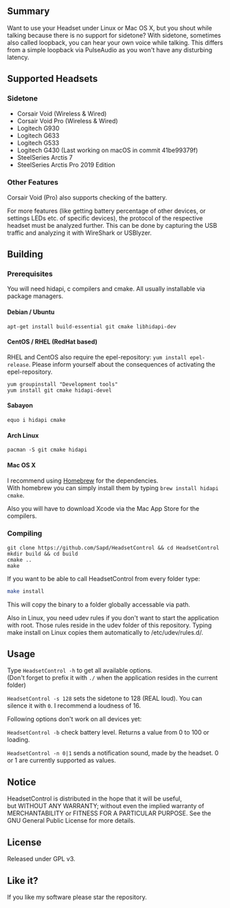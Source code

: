 ## Summary

Want to use your Headset under Linux or Mac OS X, but you shout while talking because there is no support for sidetone? With sidetone, sometimes also called loopback, you can hear your own voice while
talking. This differs from a simple loopback via PulseAudio as you won't have any disturbing latency.

## Supported Headsets

### Sidetone

- Corsair Void (Wireless & Wired)
- Corsair Void Pro (Wireless & Wired)
- Logitech G930
- Logitech G633
- Logitech G533
- Logitech G430 (Last working on macOS in commit 41be99379f)
- SteelSeries Arctis 7
- SteelSeries Arctis Pro 2019 Edition

### Other Features

Corsair Void (Pro) also supports checking of the battery.

For more features (like getting battery percentage of other devices, or settings LEDs etc. of specific devices), the protocol of the respective headset must be analyzed further. This can be done by capturing the USB traffic and analyzing it with WireShark or USBlyzer.

## Building

### Prerequisites

You will need hidapi, c compilers and cmake. All usually installable via package managers.

#### Debian / Ubuntu

`apt-get install build-essential git cmake libhidapi-dev`

#### CentOS / RHEL (RedHat based)

RHEL and CentOS also require the epel-repository: `yum install epel-release`. Please inform yourself about the consequences of activating the epel-repository.

`yum groupinstall "Development tools"`   
`yum install git cmake hidapi-devel`

#### Sabayon

`equo i hidapi cmake`   

#### Arch Linux

`pacman -S git cmake hidapi`

#### Mac OS X

I recommend using [Homebrew](https://brew.sh) for the dependencies.\
With homebrew you can simply install them by typing `brew install hidapi cmake`.

Also you will have to download Xcode via the Mac App Store for the compilers.

### Compiling

```
git clone https://github.com/Sapd/HeadsetControl && cd HeadsetControl
mkdir build && cd build
cmake ..
make
```

If you want to be able to call HeadsetControl from every folder type:
```bash
make install
```
This will copy the binary to a folder globally accessable via path.

Also in Linux, you need udev rules if you don't want to start the application with root. Those rules reside in the udev folder of this repository. Typing make install on Linux copies them automatically to /etc/udev/rules.d/.

## Usage

Type `HeadsetControl -h` to get all available options.\
(Don't forget to prefix it with `./` when the application resides in the current folder)

`HeadsetControl -s 128` sets the sidetone to 128 (REAL loud). You can silence it with `0`. I recommend a loudness of 16.

Following options don't work on all devices yet:

`HeadsetControl -b` check battery level. Returns a value from 0 to 100 or loading.

`HeadsetControl -n 0|1` sends a notification sound, made by the headset. 0 or 1 are currently supported as values.

## Notice

HeadsetControl is distributed in the hope that it will be useful,\
but WITHOUT ANY WARRANTY; without even the implied warranty of\
MERCHANTABILITY or FITNESS FOR A PARTICULAR PURPOSE.  See the\
GNU General Public License for more details.

## License

Released under GPL v3.

## Like it?

If you like my software please star the repository.
